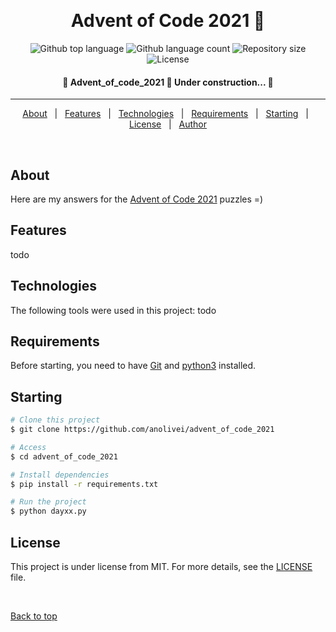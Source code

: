 <div align="center" id="top"> 

  &#xa0;

  <!-- <a href="https://advent_of_code_2021.netlify.app">Demo</a> -->
</div>

<h1 align="center"> Advent of Code 2021 🌟 </h1>

<p align="center">
  <img alt="Github top language" src="https://img.shields.io/github/languages/top/anolivei/advent_of_code_2021?color=3FA951">

  <img alt="Github language count" src="https://img.shields.io/github/languages/count/anolivei/advent_of_code_2021?color=4CA93F">

  <img alt="Repository size" src="https://img.shields.io/github/repo-size/anolivei/advent_of_code_2021?color=4CA93F">

  <img alt="License" src="https://img.shields.io/github/license/anolivei/advent_of_code_2021?color=4CA93F">

</p>


<h4 align="center"> 
	🚧  Advent_of_code_2021 🌟 Under construction...  🚧
</h4> 

<hr>

<p align="center">
  <a href="#about">About</a> &#xa0; | &#xa0; 
  <a href="#features">Features</a> &#xa0; | &#xa0;
  <a href="#technologies">Technologies</a> &#xa0; | &#xa0;
  <a href="#requirements">Requirements</a> &#xa0; | &#xa0;
  <a href="#starting">Starting</a> &#xa0; | &#xa0;
  <a href="#license">License</a> &#xa0; | &#xa0;
  <a href="https://github.com/anolivei" target="_blank">Author</a>
</p>

<br>

## About ##

Here are my answers for the [Advent of Code 2021](https://adventofcode.com/2021) puzzles =)

## Features ##

todo

## Technologies ##

The following tools were used in this project:
todo

## Requirements ##

Before starting, you need to have [Git](https://git-scm.com) and [python3](https://www.python.org/downloads/) installed.

## Starting ##

```bash
# Clone this project
$ git clone https://github.com/anolivei/advent_of_code_2021

# Access
$ cd advent_of_code_2021

# Install dependencies
$ pip install -r requirements.txt

# Run the project
$ python dayxx.py

```

## License ##

This project is under license from MIT. For more details, see the [LICENSE](LICENSE) file.


&#xa0;

<a href="#top">Back to top</a>
